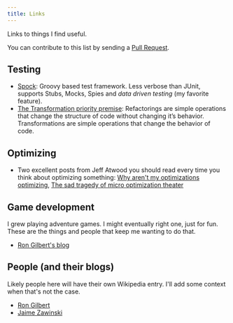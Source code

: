 ```yaml
---
title: Links
---
```


Links to things I find useful.

You can contribute to this list by sending a [Pull Request](https://github.com/cgallegu/cgallegu.github.io/edit/master/links.md).

## Testing
- [Spock](http://spockframework.org): Groovy based test framework. Less verbose than JUnit, supports Stubs, Mocks, Spies and *data driven testing* (my favorite feature).
- [The Transformation priority premise](http://blog.cleancoder.com/uncle-bob/2013/05/27/TheTransformationPriorityPremise.html): Refactorings are simple operations that change the structure of code without changing it’s behavior. Transformations are simple operations that change the behavior of code.

## Optimizing
- Two excellent posts from Jeff Atwood you should read every time you think about optimizing something: [Why aren't my optimizations optimizing](https://blog.codinghorror.com/why-arent-my-optimizations-optimizing/), [The sad tragedy of micro optimization theater](https://blog.codinghorror.com/the-sad-tragedy-of-micro-optimization-theater/)

## Game development
I grew playing adventure games. I might eventually right one, just for fun. These are the things and people that keep me wanting to do that.

- [Ron Gilbert's blog](https://grumpygamer.com/)

## People (and their blogs)

Likely people here will have their own Wikipedia entry. I'll add some context when that's not the case.

- [Ron Gilbert](https://grumpygamer.com/)
- [Jaime Zawinski](https://www.jwz.org/about.html)
 